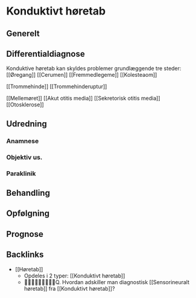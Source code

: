 # Konduktivt høretab
## Generelt

## Differentialdiagnose
Konduktive høretab kan skyldes problemer grundlæggende tre steder: [[Øregang]]
	[[Cerumen]]
	[[Fremmedlegeme]]
	[[Kolesteaom]]

[[Trommehinde]]
	[[Trommehinderuptur]]

[[Mellemøret]]
	[[Akut otitis media]]
	[[Sekretorisk otitis media]]
	[[Otosklerose]]

## Udredning
### Anamnese

### Objektiv us.

### Paraklinik

## Behandling


## Opfølgning


## Prognose
 

## Backlinks
* [[Høretab]]
	* Opdeles i 2 typer:
[[Konduktivt høretab]]
	* Q. Hvordan adskiller man diagnostisk [[Sensorineuralt høretab]] fra [[Konduktivt høretab]]?

<!-- #anki/deck/Medicine #anki/tag/med/Otolarynghology -->

<!-- {BearID:CDEFF7B6-6B37-4C9C-994F-0AAB753E3102-6575-0000052F36A18C74} -->
